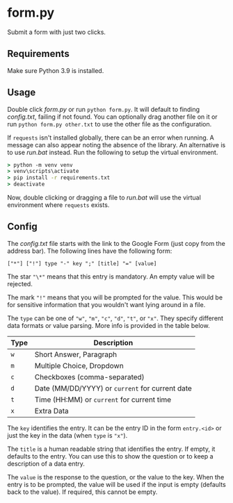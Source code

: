 # form.py

Submit a form with just two clicks.

## Requirements

Make sure Python 3.9 is installed.

## Usage

Double click *form.py* or run `python form.py`. It will default to finding *config.txt*, failing if not found. You can optionally drag another file on it or run `python form.py other.txt` to use the other file as the configuration.

If `requests` isn't installed globally, there can be an error when running. A message can also appear noting the absence of the library. An alternative is to use *run.bat* instead. Run the following to setup the virtual environment.

```cmd
> python -m venv venv
> venv\scripts\activate
> pip install -r requirements.txt
> deactivate
```

Now, double clicking or dragging a file to *run.bat* will use the virtual environment where `requests` exists.

## Config

The *config.txt* file starts with the link to the Google Form (just copy from the address bar). The following lines have the following form:

```
["*"] ["!"] type "-" key ";" [title] "=" [value]
```

The star `"\*"` means that this entry is mandatory. An empty value will be rejected.

The mark `"!"` means that you will be prompted for the value. This would be for sensitive information that you wouldn't want lying around in a file.

The `type` can be one of `"w"`, `"m"`, `"c"`, `"d"`, `"t"`, or `"x"`. They specify different data formats or value parsing. More info is provided in the table below.

| Type   | Description                                    |
|--------|------------------------------------------------|
| `w`    | Short Answer, Paragraph                        |
| `m`    | Multiple Choice, Dropdown                      |
| `c`    | Checkboxes (comma-separated)                   |
| `d`    | Date (MM/DD/YYYY) or `current` for current date|
| `t`    | Time (HH:MM) or `current` for current time     |
| `x`    | Extra Data                                     |

The `key` identifies the entry. It can be the entry ID in the form `entry.<id>` or just the key in the data (when `type` is `"x"`).

The `title` is a human readable string that identifies the entry. If empty, it defaults to the entry. You can use this to show the question or to keep a description of a data entry.

The `value` is the response to the question, or the value to the key. When the entry is to be prompted, the value will be used if the input is empty (defaults back to the value). If required, this cannot be empty.
